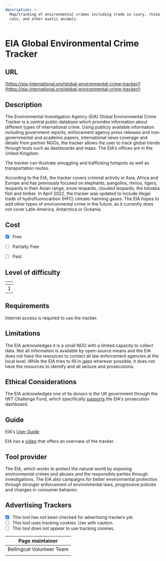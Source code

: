 ```yaml
---
description: >-
  Map/tracking of environmental crimes including trade in ivory, rhino, big
  cats, and other exotic animals.
---
```


# EIA Global Environmental Crime Tracker

## URL

[https://eia-international.org/global-environmental-crime-tracker/](https://eia-international.org/global-environmental-crime-tracker/)

## Description

The Environmental Investigation Agency (EIA) Global Environmental Crime Tracker is a central public database which provides information about different types of international crime. Using publicly available information including government reports, enforcement agency press releases and non-governmental and academic papers, international news coverage and details from partner NGOs, the tracker allows the user to track global trends through tools such as dashboards and maps. The EIA's offices are in the United Kingdom.

The tracker can illustrate smuggling and trafficking hotspots as well as transportation routes.

According to the EIA, the tracker covers criminal activity in Asia, Africa and Europe and has previously focused on elephants, pangolins, rhinos, tigers, leopards in their Asian range, snow leopards, clouded leopards, the totoaba fish and timber. In April 2022, the tracker was updated to include illegal trade of hydrofluorocarbon (HFC) climate-harming gases. The EIA hopes to add other types of environmental crime in the future, as it currently does not cover Latin America, Antarctica or Oceania.

## Cost

* [x] Free
* [ ] Partially Free
* [ ] Paid



## Level of difficulty

<table><thead><tr><th data-type="rating" data-max="5"></th></tr></thead><tbody><tr><td>1</td></tr></tbody></table>

## Requirements

Internet access is required to use the tracker.

## Limitations

The EIA acknowledges it is a small NGO with a limited capacity to collect data. Not all information is available by open-source means and the EIA does not have the resources to contact all law enforcement agencies at the local level. While the EIA tries to fill in gaps wherever possible, it does not have the resources to identify and all seizure and prosecutions.&#x20;

## Ethical Considerations

The EIA acknowledges one of its donors is the UK government through the IWT Challenge Fund, which specifically [supports](https://eia-international.org/global-environmental-crime-tracker/) the EIA's prosecution dashboard.

## Guide

EIA's [User Guide](https://eia-international.org/wp-content/uploads/EIA-UK-Global-Environmental-Crime-Tracker-User-Guide-v3.pdf)

EIA has a [video](https://www.youtube.com/watch?v=mKfZ7XDxb_4) that offers an overview of the tracker.

## Tool provider

The EIA, which works to protect the natural world by exposing environmental crimes and abuses and the responsible parties through investigations. The EIA also campaigns for better environmental protection through stronger enforcement of environmental laws, progressive policies and changes in consumer behavior.

## Advertising Trackers

* [x] This tool has not been checked for advertising trackers yet.
* [ ] This tool uses tracking cookies. Use with caution.
* [ ] This tool does not appear to use tracking cookies.

| Page maintainer           |
| ------------------------- |
| Bellingcat Volunteer Team |
|                           |
